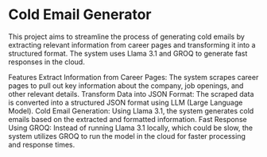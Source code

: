 # Cold Email Generator
This project aims to streamline the process of generating cold emails by extracting relevant information from career pages and transforming it into a structured format. The system uses Llama 3.1 and GROQ to generate fast responses in the cloud.

Features
Extract Information from Career Pages: The system scrapes career pages to pull out key information about the company, job openings, and other relevant details.
Transform Data into JSON Format: The scraped data is converted into a structured JSON format using LLM (Large Language Model).
Cold Email Generation: Using Llama 3.1, the system generates cold emails based on the extracted and formatted information.
Fast Response Using GROQ: Instead of running Llama 3.1 locally, which could be slow, the system utilizes GROQ to run the model in the cloud for faster processing and response times.

